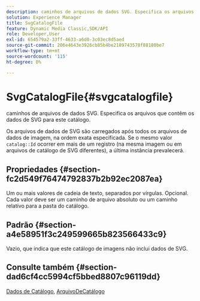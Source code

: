 ```yaml
---
description: caminhos de arquivos de dados SVG. Especifica os arquivos que contêm os dados de SVG para este catálogo.
solution: Experience Manager
title: SvgCatalogFile
feature: Dynamic Media Classic,SDK/API
role: Developer,User
exl-id: 654579a2-33ff-4633-a6d0-3c03ec8d5aed
source-git-commit: 206e4643e3926cb85b4be2189743578f88180be7
workflow-type: tm+mt
source-wordcount: '115'
ht-degree: 0%

---
```


# SvgCatalogFile{#svgcatalogfile}

caminhos de arquivos de dados SVG. Especifica os arquivos que contêm os dados de SVG para este catálogo.

Os arquivos de dados de SVG são carregados após todos os arquivos de dados de imagem, na ordem exata especificada. Se o mesmo valor `catalog::Id` ocorrer em mais de um registro (na mesma imagem ou em arquivos de catálogo de SVG diferentes), a última instância prevalecerá.

## Propriedades {#section-fc2d549f76474792837b2b92ec2087ea}

Um ou mais valores de cadeia de texto, separados por vírgulas. Opcional. Cada valor deve ser um caminho de arquivo absoluto ou um caminho relativo para a pasta do catálogo.

## Padrão {#section-a4e58951f3c249599665b823566433c9}

Vazio, que indica que este catálogo de imagens não inclui dados de SVG.

## Consulte também {#section-dad6cf4cc5994cf5bbed8807c96119dd}

[Dados de Catálogo](../../../../../is-api/image-catalog/image-serving-api-ref/c-image-catalog-reference/c-overview/c-catalog-data-fields/c-catalog-data-fields.md#concept-b19581028ec44f98b9f5943624403d29), [ArquivoDeCatálogo](../../../../../is-api/image-catalog/image-serving-api-ref/c-image-catalog-reference/c-attributes-reference/r-catalogfile.md#reference-16498bb4cb33458697c1ab002ea8db79)
